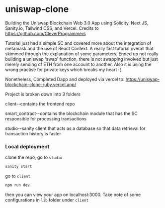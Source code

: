 # uniswap-clone

Building the Uniswap Blockchain Web 3.0 App using Solidity, Next JS, Sanity.io, Tailwind CSS, and Vercel. Credits to https://github.com/CleverProgrammers

Tutorial just had a simple SC and covered more about the integration of metamask and the use of React Context. A really fast tutorial overall that skimmed through the explanation of some parameters. Ended up not really building a uniswap 'swap' function, there is not swapping involved but just merely sending of ETH from one account to another. Also it is using the wrong practise for private keys which breaks my heart :(

Nonetheless, Completed Dapp and deployed via vercel to: https://uniswap-blockchain-clone-ruby.vercel.app/

Project is broken down into 3 folders

client--contains the frontend repo

smart_contract--contains the blockchain module that has the SC responsible for processing transactions

studio--sanity client that acts as a database so that data retrieval for transaction history is faster

### Local deployment

clone the repo, go to `studio`

```bash
sanity start
```

go to `client`

```bash
npm run dev
```

then you can view your app on localhost:3000. Take note of some configurations in `lib` folder under `client`
